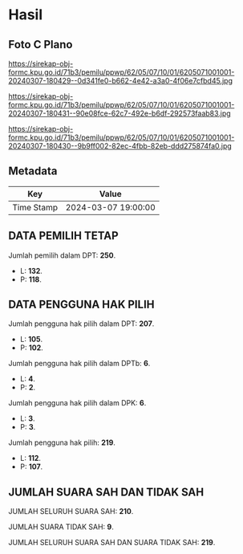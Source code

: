 # Hasil

## Foto C Plano

https://sirekap-obj-formc.kpu.go.id/71b3/pemilu/ppwp/62/05/07/10/01/6205071001001-20240307-180429--0d341fe0-b662-4e42-a3a0-4f06e7cfbd45.jpg

https://sirekap-obj-formc.kpu.go.id/71b3/pemilu/ppwp/62/05/07/10/01/6205071001001-20240307-180431--90e08fce-62c7-492e-b6df-292573faab83.jpg

https://sirekap-obj-formc.kpu.go.id/71b3/pemilu/ppwp/62/05/07/10/01/6205071001001-20240307-180430--9b9ff002-82ec-4fbb-82eb-ddd275874fa0.jpg


## Metadata

| Key        | Value               |
| ---------- | ------------------- |
| Time Stamp | 2024-03-07 19:00:00 |


## DATA PEMILIH TETAP

Jumlah pemilih dalam DPT: **250**.
 * L: **132**.
 * P: **118**.

## DATA PENGGUNA HAK PILIH

Jumlah pengguna hak pilih dalam DPT: **207**.
 * L: **105**.
 * P: **102**.

Jumlah pengguna hak pilih dalam DPTb: **6**.
 * L: **4**.
 * P: **2**.

Jumlah pengguna hak pilih dalam DPK: **6**.
 * L: **3**.
 * P: **3**.

Jumlah pengguna hak pilih: **219**.
 * L: **112**.
 * P: **107**.

## JUMLAH SUARA SAH DAN TIDAK SAH

JUMLAH SELURUH SUARA SAH: **210**.

JUMLAH SUARA TIDAK SAH: **9**.

JUMLAH SELURUH SUARA SAH DAN SUARA TIDAK SAH: **219**.


